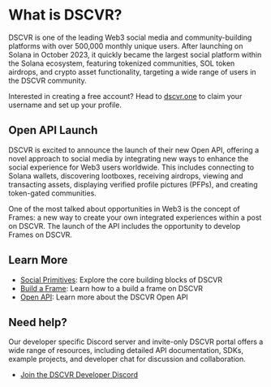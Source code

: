 # What is DSCVR?

DSCVR is one of the leading Web3 social media and community-building platforms with over 500,000 monthly unique users. After launching on Solana in October 2023, it quickly became the largest social platform within the Solana ecosystem, featuring tokenized communities, SOL token airdrops, and crypto asset functionality, targeting a wide range of users in the DSCVR community. 

Interested in creating a free account? Head to [dscvr.one](https://www.dscvr.one) to claim your username and set up your profile.

## Open API Launch

DSCVR is excited to announce the launch of their new Open API, offering a novel approach to social media by integrating new ways to enhance the social experience for Web3 users worldwide. This includes connecting to Solana wallets, discovering lootboxes, receiving airdrops, viewing and transacting assets, displaying verified profile pictures (PFPs), and creating token-gated communities.

One of the most talked about opportunities in Web3 is the concept of Frames: a new way to create your own integrated experiences within a post on DSCVR. The launch of the API includes the opportunity to develop Frames on DSCVR.

## Learn More

- [Social Primitives](/introduction/social-primitives): Explore the core building blocks of DSCVR
- [Build a Frame](./building/frames/build-a-frame.md): Learn how to a build a frame on DSCVR
- [Open API](./building/open-api/index.md): Learn more about the DSCVR Open API

## Need help?
Our developer specific Discord server and invite-only DSCVR portal offers a wide range of resources, including detailed API documentation, SDKs, example projects, and developer chat for discussion and collaboration. 

- [Join the DSCVR Developer Discord](https://discord.gg/DX4CaFph3s)
